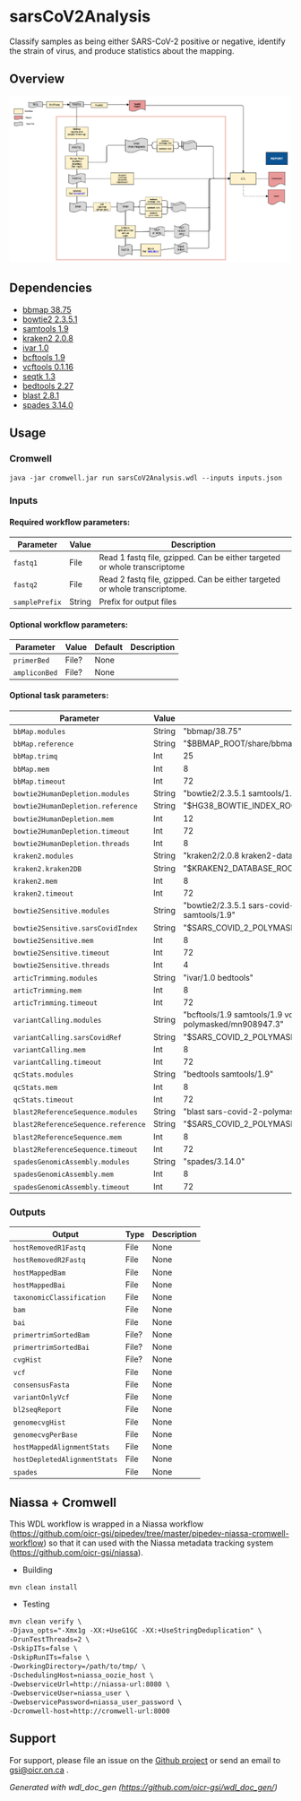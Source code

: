 # sarsCoV2Analysis

Classify samples as being either SARS-CoV-2 positive or negative, identify the strain of virus, and produce statistics about the mapping.

## Overview

![Alt text](docs/SARSCoVAnalysisSummary.png?raw=true)

## Dependencies

* [bbmap 38.75](https://sourceforge.net/projects/bbmap/)
* [bowtie2 2.3.5.1](https://sourceforge.net/projects/bowtie-bio/files/bowtie2/2.1.0/bowtie2-2.1.0-linux-x86_64.zi)
* [samtools 1.9](https://github.com/samtools/samtools/releases/download/1.9/samtools-1.9.tar.bz2)
* [kraken2 2.0.8](https://ccb.jhu.edu/software/kraken2/index.shtml?t=downloads)
* [ivar 1.0](https://github.com/andersen-lab/ivar)
* [bcftools 1.9](https://github.com/samtools/bcftools/releases/download/1.9/bcftools-1.9.tar.bz2)
* [vcftools 0.1.16](https://vcftools.github.io/downloads.html)
* [seqtk 1.3](https://github.com/lh3/seqtk/archive/v1.3.tar.gz)
* [bedtools 2.27](https://github.com/arq5x/bedtools2/releases/tag/v2.27.1)
* [blast 2.8.1](ftp://ftp.ncbi.nlm.nih.gov/blast/executables/blast+/2.9.0/ncbi-blast-2.9.0+-x64-linux.tar.gz)
* [spades 3.14.0](http://cab.spbu.ru/files/release3.14.0/manual.html)


## Usage

### Cromwell
```
java -jar cromwell.jar run sarsCoV2Analysis.wdl --inputs inputs.json
```

### Inputs

#### Required workflow parameters:
Parameter|Value|Description
---|---|---
`fastq1`|File|Read 1 fastq file, gzipped. Can be either targeted or whole transcriptome
`fastq2`|File|Read 2 fastq file, gzipped. Can be either targeted or whole transcriptome.
`samplePrefix`|String|Prefix for output files


#### Optional workflow parameters:
Parameter|Value|Default|Description
---|---|---|---
`primerBed`|File?|None|
`ampliconBed`|File?|None|


#### Optional task parameters:
Parameter|Value|Default|Description
---|---|---|---
`bbMap.modules`|String|"bbmap/38.75"|
`bbMap.reference`|String|"$BBMAP_ROOT/share/bbmap/resources/adapters.fa"|
`bbMap.trimq`|Int|25|
`bbMap.mem`|Int|8|
`bbMap.timeout`|Int|72|
`bowtie2HumanDepletion.modules`|String|"bowtie2/2.3.5.1 samtools/1.9 hg38-bowtie-index/2.3.5.1"|
`bowtie2HumanDepletion.reference`|String|"$HG38_BOWTIE_INDEX_ROOT/hg38_random_index"|
`bowtie2HumanDepletion.mem`|Int|12|
`bowtie2HumanDepletion.timeout`|Int|72|
`bowtie2HumanDepletion.threads`|Int|8|
`kraken2.modules`|String|"kraken2/2.0.8 kraken2-database/1"|
`kraken2.kraken2DB`|String|"$KRAKEN2_DATABASE_ROOT/"|
`kraken2.mem`|Int|8|
`kraken2.timeout`|Int|72|
`bowtie2Sensitive.modules`|String|"bowtie2/2.3.5.1 sars-covid-2-polymasked-bowtie-index/2.3.5.1 samtools/1.9"|
`bowtie2Sensitive.sarsCovidIndex`|String|"$SARS_COVID_2_POLYMASKED_BOWTIE_INDEX_ROOT/MN908947.3"|
`bowtie2Sensitive.mem`|Int|8|
`bowtie2Sensitive.timeout`|Int|72|
`bowtie2Sensitive.threads`|Int|4|
`articTrimming.modules`|String|"ivar/1.0 bedtools"|
`articTrimming.mem`|Int|8|
`articTrimming.timeout`|Int|72|
`variantCalling.modules`|String|"bcftools/1.9 samtools/1.9 vcftools/0.1.16 seqtk/1.3 sars-covid-2-polymasked/mn908947.3"|
`variantCalling.sarsCovidRef`|String|"$SARS_COVID_2_POLYMASKED_ROOT/MN908947.3.fasta"|
`variantCalling.mem`|Int|8|
`variantCalling.timeout`|Int|72|
`qcStats.modules`|String|"bedtools samtools/1.9"|
`qcStats.mem`|Int|8|
`qcStats.timeout`|Int|72|
`blast2ReferenceSequence.modules`|String|"blast sars-covid-2-polymasked/mn908947.3"|
`blast2ReferenceSequence.reference`|String|"$SARS_COVID_2_POLYMASKED_ROOT/MN908947.3.fasta"|
`blast2ReferenceSequence.mem`|Int|8|
`blast2ReferenceSequence.timeout`|Int|72|
`spadesGenomicAssembly.modules`|String|"spades/3.14.0"|
`spadesGenomicAssembly.mem`|Int|8|
`spadesGenomicAssembly.timeout`|Int|72|


### Outputs

Output | Type | Description
---|---|---
`hostRemovedR1Fastq`|File|None
`hostRemovedR2Fastq`|File|None
`hostMappedBam`|File|None
`hostMappedBai`|File|None
`taxonomicClassification`|File|None
`bam`|File|None
`bai`|File|None
`primertrimSortedBam`|File?|None
`primertrimSortedBai`|File?|None
`cvgHist`|File?|None
`vcf`|File|None
`consensusFasta`|File|None
`variantOnlyVcf`|File|None
`bl2seqReport`|File|None
`genomecvgHist`|File|None
`genomecvgPerBase`|File|None
`hostMappedAlignmentStats`|File|None
`hostDepletedAlignmentStats`|File|None
`spades`|File|None


## Niassa + Cromwell

This WDL workflow is wrapped in a Niassa workflow (https://github.com/oicr-gsi/pipedev/tree/master/pipedev-niassa-cromwell-workflow) so that it can used with the Niassa metadata tracking system (https://github.com/oicr-gsi/niassa).

* Building
```
mvn clean install
```

* Testing
```
mvn clean verify \
-Djava_opts="-Xmx1g -XX:+UseG1GC -XX:+UseStringDeduplication" \
-DrunTestThreads=2 \
-DskipITs=false \
-DskipRunITs=false \
-DworkingDirectory=/path/to/tmp/ \
-DschedulingHost=niassa_oozie_host \
-DwebserviceUrl=http://niassa-url:8080 \
-DwebserviceUser=niassa_user \
-DwebservicePassword=niassa_user_password \
-Dcromwell-host=http://cromwell-url:8000
```

## Support

For support, please file an issue on the [Github project](https://github.com/oicr-gsi) or send an email to gsi@oicr.on.ca .

_Generated with wdl_doc_gen (https://github.com/oicr-gsi/wdl_doc_gen/)_
